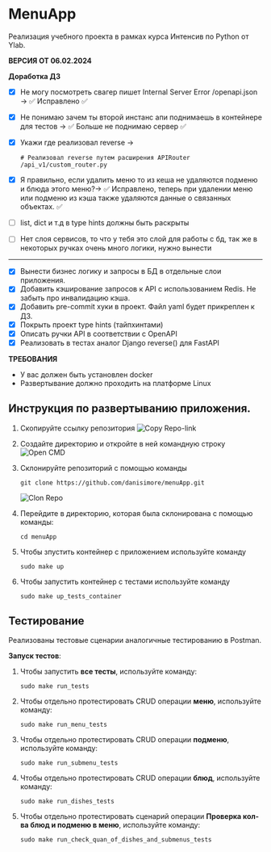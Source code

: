 # MenuApp
Реализация учебного проекта в рамках курса Интенсив по Python от Ylab.

**ВЕРСИЯ ОТ 06.02.2024**

**Доработка ДЗ**
- [x] Не могу посмотреть свагер пишет Internal Server Error /openapi.json -> ✅ Исправлено ✅
- [x] Не понимаю зачем ты второй инстанс апи поднимаешь в контейнере для тестов -> ✅ Больше не поднимаю сервер ✅
- [x] Укажи где реализовал reverse ->
      
      # Реализовал reverse путем расширения APIRouter
      /api_v1/custom_router.py
      
     
      
- [x] Я правильно, если удалить меню то из кеша не удаляются подменю и блюда этого меню?-> ✅ Исправлено, теперь при удалении меню или подменю из кэша также удаляются данные о связанных объектах. ✅
- [ ] list, dict и т.д в type hints должны быть раскрыты
- [ ] Нет слоя сервисов, то что у тебя это слой для работы с бд, так же в некоторых ручках очень много логики, нужно вынести
____

- [x] Вынести бизнес логику и запросы в БД в отдельные слои приложения.
- [x] Добавить кэширование запросов к API с использованием Redis. Не забыть про инвалидацию кэша.
- [x] Добавить pre-commit хуки в проект. Файл yaml будет прикреплен к ДЗ.
- [x] Покрыть проект type hints (тайпхинтами)
- [x] Описать ручки API в соответствии c OpenAPI
- [x] Реализовать в тестах аналог Django reverse() для FastAPI

**ТРЕБОВАНИЯ**
+ У вас должен быть установлен docker
+ Развертывание должно проходить на платформе Linux

## Инструкция по развертыванию приложения.
1. Скопируйте ссылку репозитория ![Copy Repo-link](https://i.imgur.com/p8WPXpm.png)
2. Создайте директорию и откройте в ней командную строку ![Open CMD](https://i.imgur.com/DQay8e8.png)
3. Склонируйте репозиторий с помощью команды
   ```
   git clone https://github.com/danisimore/menuApp.git
   ```
    ![Clon Repo](https://i.imgur.com/FkDS1pr.png)
4. Перейдите в директорию, которая была склонирована c помощью команды:
   ```
   cd menuApp
   ```

5. Чтобы зпустить контейнер с приложением используйте команду
    ```
    sudo make up
    ```
6. Чтобы запустить контейнер с тестами используйте команду
   ```
   sudo make up_tests_container
   ```

## Тестирование
Реализованы тестовые сценарии аналогичные тестированию в Postman.

**Запуск тестов**:
1. Чтобы запустить **все тесты**, используйте команду:
   ```
   sudo make run_tests
   ```
2. Чтобы отдельно протестировать CRUD операции **меню**, используйте команду:
   ```
   sudo make run_menu_tests
   ```
3. Чтобы отдельно протестировать CRUD операции **подменю**, используйте команду:
   ```
   sudo make run_submenu_tests
   ```
4. Чтобы отдельно протестировать CRUD операции **блюд**, используйте команду:
   ```
   sudo make run_dishes_tests
   ```
5. Чтобы отдельно протестировать сценарий операции **Проверка кол-ва блюд и подменю в меню**, используйте команду:
   ```
   sudo make run_check_quan_of_dishes_and_submenus_tests
   ```
